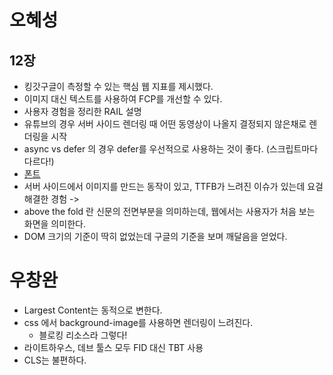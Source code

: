 # 오혜성

## 12장

- 킹갓구글이 측정할 수 있는 핵심 웹 지표를 제시했다.
- 이미지 대신 텍스트를 사용하여 FCP를 개선할 수 있다.
- 사용자 경험을 정리한 RAIL 설명
- 유튜브의 경우 서버 사이드 렌더링 때 어떤 동영상이 나올지 결정되지 않은채로 렌더링을 시작
- async vs defer 의 경우 defer를 우선적으로 사용하는 것이 좋다. (스크립트마다 다르다!)
- [폰트](https://drafts.csswg.org/css-fonts/#font-display-desc)
- 서버 사이드에서 이미지를 만드는 동작이 있고, TTFB가 느려진 이슈가 있는데 요걸 해결한 경험 ->
- above the fold 란 신문의 전면부분을 의미하는데, 웹에서는 사용자가 처음 보는 화면을 의미한다.
- DOM 크기의 기준이 딱히 없었는데 구글의 기준을 보며 깨달음을 얻었다.

# 우창완

- Largest Content는 동적으로 변한다.
- css 에서 background-image를 사용하면 렌더링이 느려진다.
  - 블로킹 리소스라 그렇다!
- 라이트하우스, 데브 툴스 모두 FID 대신 TBT 사용
- CLS는 불편하다.
